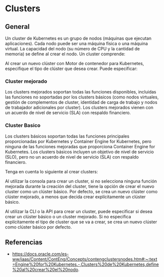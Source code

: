 # Clusters

## General

Un cluster de Kubernetes es un grupo de nodos (máquinas que ejecutan aplicaciones). Cada nodo puede ser una máquina física o una máquina virtual. La capacidad del nodo (su número de CPU y la cantidad de memoria) se define al crear el nodo. Un cluster comprende:

Al crear un nuevo clúster con Motor de contenedor para Kubernetes, especifique el tipo de clúster que desea crear. Puede especificar:

### Cluster mejorado

Los clusters mejorados soportan todas las funciones disponibles, incluidas las funciones no soportadas por los clusters básicos (como nodos virtuales, gestión de complementos de cluster, identidad de carga de trabajo y nodos de trabajador adicionales por cluster). Los clusters mejorados vienen con un acuerdo de nivel de servicio (SLA) con respaldo financiero.

### Cluster Basico

Los clusters básicos soportan todas las funciones principales proporcionadas por Kubernetes y Container Engine for Kubernetes, pero ninguna de las funciones mejoradas que proporciona Container Engine for Kubernetes. Los clusters básicos incluyen un objetivo de nivel de servicio (SLO), pero no un acuerdo de nivel de servicio (SLA) con respaldo financiero.

Tenga en cuenta lo siguiente al crear clusters:

Al utilizar la consola para crear un cluster, si no selecciona ninguna función mejorada durante la creación del cluster, tiene la opción de crear el nuevo cluster como un clúster básico. Por defecto, se crea un nuevo clúster como clúster mejorado, a menos que decida crear explícitamente un clúster básico.

Al utilizar la CLI o la API para crear un cluster, puede especificar si desea crear un clúster básico o un cluster mejorado. Si no especifica explícitamente el tipo de cluster que se va a crear, se crea un nuevo clúster como clúster básico por defecto.

## Referencias
- https://docs.oracle.com/es-ww/iaas/Content/ContEng/Concepts/contengclustersnodes.htm#:~:text=Engine%20for%20Kubernetes.-,Clusters%20de%20Kubernetes,define%20al%20crear%20el%20nodo.